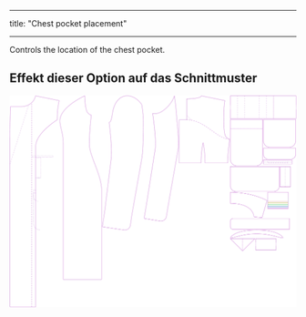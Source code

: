 - - -
title: "Chest pocket placement"
- - -

Controls the location of the chest pocket.

## Effekt dieser Option auf das Schnittmuster

![This image shows the effect of this option by superimposing several variants that have a different value for this option](carlita_chestpocketplacement_sample.svg "Effect of this option on the pattern")
